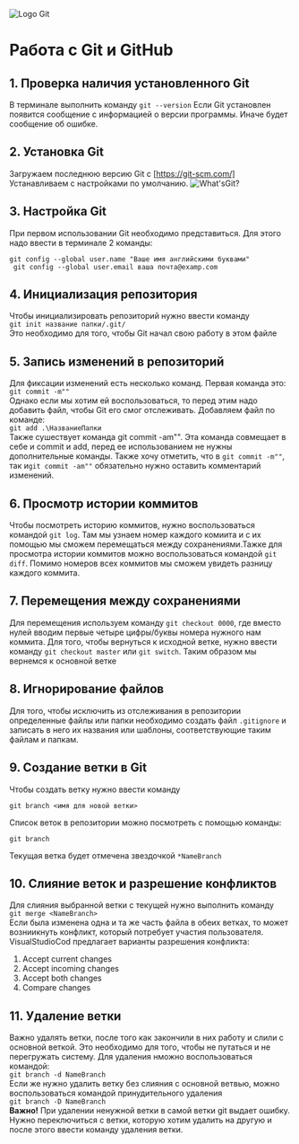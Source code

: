 ![Logo Git](Git-Logo-1788.png)
# Работа с Git и GitHub
## 1. Проверка наличия установленного Git
В терминале выполнить команду `git --version`
Если Git установлен появится сообщение с информацией о версии программы. Иначе будет сообщение об ошибке.
## 2. Установка  Git
Загружаем последнюю версию Git с [https://git-scm.com/]
Устанавливаем с настройками по умолчанию. 
![What'sGit?](2023-08-26_13-41-18.png)
## 3. Настройка Git
При первом использовании Git необходимо представиться. Для этого надо ввести в терминале 2 команды:

```git config --global user.name "Ваше имя английскими буквами"```\
``` git config --global user.email ваша почта@examp.com```

## 4. Инициализация репозитория
Чтобы инициализировать репозиторий нужно ввести команду\
 `git init название папки/.git/` \
 Это необходимо для того, чтобы Git начал свою работу в этом файле
## 5.  Запись изменений в репозиторий
Для фиксации изменений есть несколько команд. Первая команда это: \
`git commit -m""` \
Однако если мы хотим ей воспользоваться, то перед этим надо добавить файл, чтобы Git его смог отслеживать. Добавляем файл по команде:\
 `git add .\НазваниеПапки`\
  Также сушествует команда git commit -am"". Эта команда совмещает в себе и commit и add, перед ее использованием не нужны дополнительные команды. Также хочу отметить, что в `git commit -m""`, так и`git commit -am""` обязательно нужно оставить комментарий изменений.
## 6.  Просмотр истории коммитов
Чтобы посмотреть историю коммитов, нужно воспользоваться командой `git log`. Там мы узнаем номер каждого комиита и с их помощью мы сможем перемещаться между сохранениями.Тажке для просмотра истории коммитов можно воспользоваться командой `git diff`. Помимо номеров всех коммитов мы сможем увидеть разницу каждого коммита.
## 7.  Перемещения между сохранениями
Для перемещения используем команду
`git checkout 0000`, где вместо нулей вводим первые четыре цифры/буквы номера нужного нам коммита. Для того, чтобы вернуться к исходной ветке, нужно ввести команду `git checkout master` или `git switch`. Таким образом мы вернемся к основной ветке
## 8. Игнорирование файлов
Для того, чтобы исключить из отслеживания в репозитории определенные файлы или папки необходимо создать файл `.gitignore` и записать в него их названия или шаблоны, соответствующие таким файлам и папкам.

## 9. Создание ветки в Git
Чтобы создать ветку нужно ввести команду 

```
git branch <имя для новой ветки>
```
Список веток в репозитории можно посмотреть с помощью команды:
```
git branch
```
Текущая ветка будет отмечена звездочкой
 `*NameBranch`
 
 ## 10. Слияние веток и разрешение конфликтов
 Для слияния выбранной ветки с текущей нужно выполнить команду \
 `git merge <NameBranch> `\
 Если была изменена одна и та же часть файла в обеих ветках, то может возниикнуть конфликт, который потребует участия пользователя. VisualStudioCod предлагает варианты разрешения конфликта:
 1. Accept current changes
 2. Accept incoming changes
 3. Accept both changes
 4. Compare changes

 ## 11. Удаление ветки
 Важно удалять ветки, после того как закончили в них работу и слили с основной веткой. Это необходимо для того, чтобы не путаться и не перегружать систему. Для удаления нможно воспользоваться командой: \
 `git branch -d NameBranch`\
 Если же нужно удалить ветку без слияния с основной ветвью, можно воспользоваться командой принудительного удаления\
 `git branch -D NameBranch`\
 **Важно!** При удалении ненужной ветки в самой ветки git выдает ошибку. Нужно переключиться с ветки, которую хотим удалить на другую и после этого ввести команду удаления ветки.



